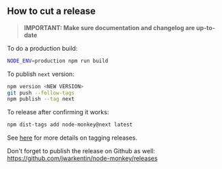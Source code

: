 ## How to cut a release

> **IMPORTANT: Make sure documentation and changelog are up-to-date**

To do a production build:

```sh
NODE_ENV=production npm run build
```

To publish `next` version:

```sh
npm version <NEW VERSION>
git push --follow-tags
npm publish --tag next
```

To release after confirming it works:

```sh
npm dist-tags add node-monkey@next latest
```

See [here](https://jbavari.github.io/blog/2015/10/16/using-npm-tags/) for more details on tagging releases.

Don't forget to publish the release on Github as well: <https://github.com/jwarkentin/node-monkey/releases>
